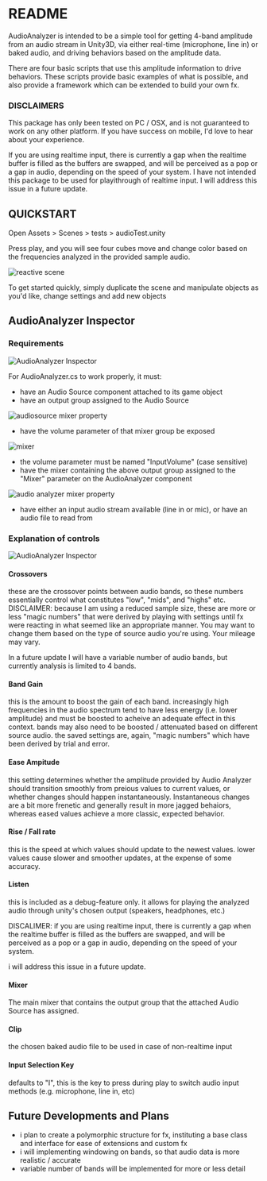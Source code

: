 # README #

AudioAnalyzer is intended to be a simple tool for getting 4-band amplitude from an audio stream in Unity3D, via either real-time (microphone, line in) or baked audio, and driving behaviors based on the amplitude data. 

There are four basic scripts that use this amplitude information to drive behaviors. These scripts provide basic examples of what is possible, and also provide a framework which can be extended to build your own fx. 

### DISCLAIMERS ###
This package has only been tested on PC / OSX, and is not guaranteed to work on any other platform. If you have success on mobile, I'd love to hear about your experience. 

If you are using realtime input, there is currently a gap when the realtime buffer is filled as the buffers are swapped, and will be perceived as a pop or a gap in audio, depending on the speed of your system. I have not intended this package to be used for playithrough of realtime input. I will address this issue in a future update.


## QUICKSTART ##

Open
Assets > Scenes > tests > audioTest.unity 

Press play, and you will see four cubes move and change color based on the frequencies analyzed in the provided sample audio.

![reactive scene](https://raw.github.com/zombience/audio_analyzer/git_images/images_for_github/reacting_cubes.PNG)

To get started quickly, simply duplicate the scene and manipulate objects as you'd like, change settings and add new objects  

## AudioAnalyzer Inspector ##

### Requirements ###
![AudioAnalyzer Inspector](https://raw.github.com/zombience/audio_analyzer/git_images/images_for_github/audioanalyzer_inspector.PNG)

For AudioAnalyzer.cs to work properly, it must: 
* have an Audio Source component attached to its game object
* have an output group assigned to the Audio Source

![audiosource mixer property](https://raw.github.com/zombience/audio_analyzer/git_images/images_for_github/audiosource_mixer.PNG)
* have the volume parameter of that mixer group be exposed

![mixer](https://raw.github.com/zombience/audio_analyzer/git_images/images_for_github/audio_mixer.PNG)
* the volume parameter must be named "InputVolume" (case sensitive)
* have the mixer containing the above output group assigned to the "Mixer" parameter on the AudioAnalyzer component

![audio analyzer mixer property](https://raw.github.com/zombience/audio_analyzer/git_images/images_for_github/audioanalyzer_mixer.PNG)
* have either an input audio stream available (line in or mic), or have an audio file to read from

### Explanation of controls ###

![AudioAnalyzer Inspector](https://raw.github.com/zombience/audio_analyzer/git_images/images_for_github/audioanalyzer_inspector.PNG)

#### Crossovers ####
these are the crossover points between audio bands, so these numbers essentially control what constitutes "low", "mids", and "highs" etc. 
DISCLAIMER: because I am using a reduced sample size, these are more or less "magic numbers" that were derived by playing with settings until fx were reacting in what seemed like an appropriate manner. You may want to change them based on the type of source audio you're using. Your mileage may vary. 

In a future update I will have a variable number of audio bands, but currently analysis is limited to 4 bands. 

#### Band Gain ####
this is the amount to boost the gain of each band. 
increasingly high frequencies in the audio spectrum tend to have less energy (i.e. lower amplitude) and must be boosted to acheive an adequate effect in this context. 
bands may also need to be boosted / attenuated based on different source audio. 
the saved settings are, again, "magic numbers" which have been derived by trial and error.

#### Ease Ampitude ####
this setting determines whether the amplitude provided by Audio Analyzer should transition smoothly from preious values to current values, or whether changes should happen instantaneously. 
Instantaneous changes are a bit more frenetic and generally result in more jagged behaiors, whereas eased values achieve a more classic, expected behavior. 

#### Rise / Fall rate ####
this is the speed at which values should update to the newest values. lower values cause slower and smoother updates, at the expense of some accuracy.  

#### Listen ####
this is included as a debug-feature only. it allows for playing the analyzed audio through unity's chosen output (speakers, headphones, etc.) 

DISCALIMER: 
if you are using realtime input, there is currently a gap when the realtime buffer is filled as the buffers are swapped, and will be perceived as a pop or a gap in audio, depending on the speed of your system. 

i will address this issue in a future update.

#### Mixer ####
The main mixer that contains the output group that the attached Audio Source has assigned. 
#### Clip ####
the chosen baked audio file to be used in case of non-realtime input

#### Input Selection Key ####
defaults to "I", this is the key to press during play to switch audio input methods (e.g. microphone, line in, etc)


## Future Developments and Plans ##

* i plan to create a polymorphic structure for fx, instituting a base class and interface for ease of extensions and custom fx
* i will implementing windowing on bands, so that audio data is more realistic / accurate
* variable number of bands will be implemented for more or less detail

